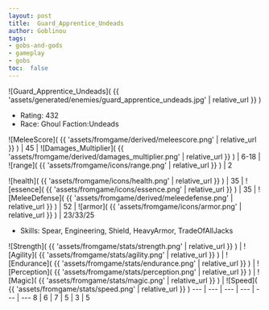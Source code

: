 ```yaml
---
layout: post
title:  Guard_Apprentice_Undeads
author: Goblinou
tags:
- gobs-and-gods
- gameplay
- gobs
toc:  false
---
```


![Guard_Apprentice_Undeads]( {{ 'assets/generated/enemies/guard_apprentice_undeads.jpg' | relative_url }} )
- Rating: 432
- Race: Ghoul  Faction:Undeads

![MeleeScore]( {{ 'assets/fromgame/derived/meleescore.png' | relative_url }} ) | 45 | ![Damages_Multiplier]( {{ 'assets/fromgame/derived/damages_multiplier.png' | relative_url }} ) | 6-18 | ![range]( {{ 'assets/fromgame/icons/range.png' | relative_url }} ) | 2


![health]( {{ 'assets/fromgame/icons/health.png' | relative_url }} ) | 35 | ![essence]( {{ 'assets/fromgame/icons/essence.png' | relative_url }} ) | 35 | ![MeleeDefense]( {{ 'assets/fromgame/derived/meleedefense.png' | relative_url }} ) | 52 | ![armor]( {{ 'assets/fromgame/icons/armor.png' | relative_url }} ) | 23/33/25

* Skills: Spear, Engineering, Shield, HeavyArmor, TradeOfAllJacks

![Strength]( {{ 'assets/fromgame/stats/strength.png' | relative_url }} ) | ![Agility]( {{ 'assets/fromgame/stats/agility.png' | relative_url }} ) | ![Endurance]( {{ 'assets/fromgame/stats/endurance.png' | relative_url }} ) | ![Perception]( {{ 'assets/fromgame/stats/perception.png' | relative_url }} ) | ![Magic]( {{ 'assets/fromgame/stats/magic.png' | relative_url }} ) | ![Speed]( {{ 'assets/fromgame/stats/speed.png' | relative_url }} )
--- | --- | --- | --- | --- | ---
8 | 6 | 7 | 5 | 3 | 5
